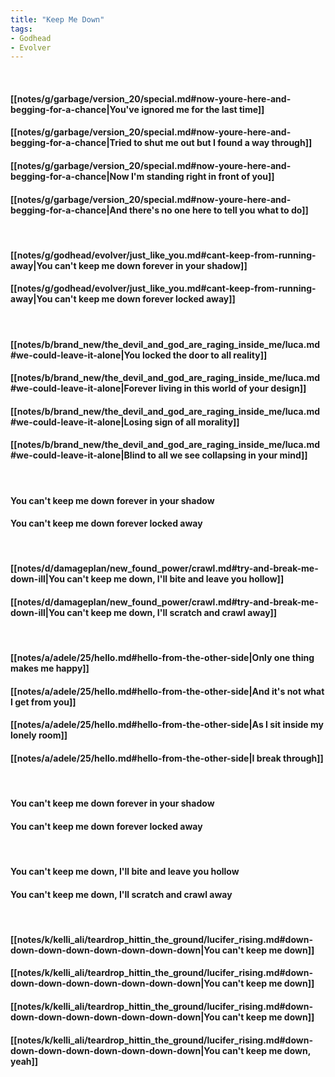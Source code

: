 ```yaml
---
title: "Keep Me Down"
tags:
- Godhead
- Evolver
---
```

&nbsp;
#### [[notes/g/garbage/version_20/special.md#now-youre-here-and-begging-for-a-chance|You've ignored me for the last time]]
#### [[notes/g/garbage/version_20/special.md#now-youre-here-and-begging-for-a-chance|Tried to shut me out but I found a way through]]
#### [[notes/g/garbage/version_20/special.md#now-youre-here-and-begging-for-a-chance|Now I'm standing right in front of you]]
#### [[notes/g/garbage/version_20/special.md#now-youre-here-and-begging-for-a-chance|And there's no one here to tell you what to do]]
&nbsp;
#### [[notes/g/godhead/evolver/just_like_you.md#cant-keep-from-running-away|You can't keep me down forever in your shadow]]
#### [[notes/g/godhead/evolver/just_like_you.md#cant-keep-from-running-away|You can't keep me down forever locked away]]
&nbsp;
#### [[notes/b/brand_new/the_devil_and_god_are_raging_inside_me/luca.md#we-could-leave-it-alone|You locked the door to all reality]]
#### [[notes/b/brand_new/the_devil_and_god_are_raging_inside_me/luca.md#we-could-leave-it-alone|Forever living in this world of your design]]
#### [[notes/b/brand_new/the_devil_and_god_are_raging_inside_me/luca.md#we-could-leave-it-alone|Losing sign of all morality]]
#### [[notes/b/brand_new/the_devil_and_god_are_raging_inside_me/luca.md#we-could-leave-it-alone|Blind to all we see collapsing in your mind]]
&nbsp;
#### You can't keep me down forever in your shadow
#### You can't keep me down forever locked away
&nbsp;
#### [[notes/d/damageplan/new_found_power/crawl.md#try-and-break-me-down-ill|You can't keep me down, I'll bite and leave you hollow]]
#### [[notes/d/damageplan/new_found_power/crawl.md#try-and-break-me-down-ill|You can't keep me down, I'll scratch and crawl away]]
&nbsp;
#### [[notes/a/adele/25/hello.md#hello-from-the-other-side|Only one thing makes me happy]]
#### [[notes/a/adele/25/hello.md#hello-from-the-other-side|And it's not what I get from you]]
#### [[notes/a/adele/25/hello.md#hello-from-the-other-side|As I sit inside my lonely room]]
#### [[notes/a/adele/25/hello.md#hello-from-the-other-side|I break through]]
&nbsp;
#### You can't keep me down forever in your shadow
#### You can't keep me down forever locked away
&nbsp;
#### You can't keep me down, I'll bite and leave you hollow
#### You can't keep me down, I'll scratch and crawl away
&nbsp;
#### [[notes/k/kelli_ali/teardrop_hittin_the_ground/lucifer_rising.md#down-down-down-down-down-down-down-down|You can't keep me down]]
#### [[notes/k/kelli_ali/teardrop_hittin_the_ground/lucifer_rising.md#down-down-down-down-down-down-down-down|You can't keep me down]]
#### [[notes/k/kelli_ali/teardrop_hittin_the_ground/lucifer_rising.md#down-down-down-down-down-down-down-down|You can't keep me down]]
#### [[notes/k/kelli_ali/teardrop_hittin_the_ground/lucifer_rising.md#down-down-down-down-down-down-down-down|You can't keep me down, yeah]]
